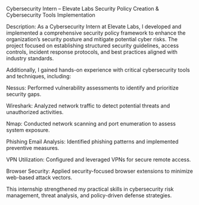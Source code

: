 Cybersecurity Intern – Elevate Labs
Security Policy Creation & Cybersecurity Tools Implementation

Description:
As a Cybersecurity Intern at Elevate Labs, I developed and implemented a comprehensive security policy framework to enhance the organization’s security posture and mitigate potential cyber risks. The project focused on establishing structured security guidelines, access controls, incident response protocols, and best practices aligned with industry standards.

Additionally, I gained hands-on experience with critical cybersecurity tools and techniques, including:

Nessus: Performed vulnerability assessments to identify and prioritize security gaps.

Wireshark: Analyzed network traffic to detect potential threats and unauthorized activities.

Nmap: Conducted network scanning and port enumeration to assess system exposure.

Phishing Email Analysis: Identified phishing patterns and implemented preventive measures.

VPN Utilization: Configured and leveraged VPNs for secure remote access.

Browser Security: Applied security-focused browser extensions to minimize web-based attack vectors.

This internship strengthened my practical skills in cybersecurity risk management, threat analysis, and policy-driven defense strategies.
